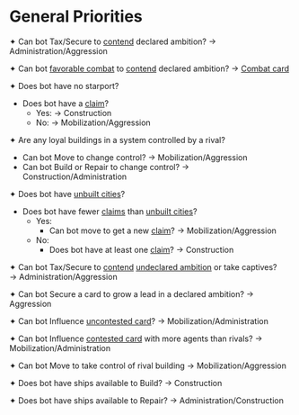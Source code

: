 # General Priorities

✦ <!-- priority=1 --> Can bot Tax/Secure to <ins>contend</ins> declared ambition? → Administration/Aggression

✦ <!-- priority=2 --> Can bot <ins>favorable combat</ins> to <ins>contend</ins> declared ambition? → <ins>Combat card</ins>

✦ Does bot have no starport?

- Does bot have a <ins>claim</ins>?
	- <!-- Build starport priority=3 --> Yes: → Construction
	- <!-- Expand for starport priority=3 --> No: → Mobilization/Aggression

✦ Are any loyal buildings in a system controlled by a rival?

- <!-- priority=4 --> Can bot Move to change control? → Mobilization/Aggression
- <!-- priority=4 --> Can bot Build or Repair to change control? → Construction/Administration

✦ Does bot have <ins>unbuilt cities</ins>?

- Does bot have fewer <ins>claims</ins> than <ins>unbuilt cities</ins>?
	- Yes:
		- <!-- Expand for city priority=5 --> Can bot move to get a new <ins>claim</ins>? → Mobilization/Aggression
	- No:
		- <!-- Build city priority=5 --> Does bot have at least one <ins>claim</ins>? → Construction

✦ <!-- priority=6 --> Can bot Tax/Secure to <ins>contend</ins> <ins>undeclared ambition</ins> or take captives? <br>→ Administration/Aggression

✦ <!-- priority=7 --> Can bot Secure a card to grow a lead in a declared ambition? → Aggression

✦ <!-- priority=8 --> Can bot Influence <ins>uncontested card</ins>? → Mobilization/Administration

✦ <!-- priority=9 --> Can bot Influence <ins>contested card</ins> with more agents than rivals? → Mobilization/Administration

✦ <!-- priority=10 --> Can bot Move to take control of rival building → Mobilization/Aggression

✦ <!-- priority=11 --> Does bot have ships available to Build? → Construction

✦ <!-- priority=12 --> Does bot have ships available to Repair? → Administration/Construction

<div class="pagebreak"> </div>
